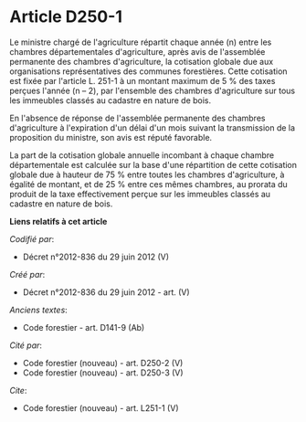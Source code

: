 # Article D250-1

Le ministre chargé de l'agriculture répartit chaque année (n) entre les chambres départementales d'agriculture, après avis de
l'assemblée permanente des chambres d'agriculture, la cotisation globale due aux organisations représentatives des communes
forestières. Cette cotisation est fixée par l'article L. 251-1 à un montant maximum de 5 % des taxes perçues l'année (n – 2),
par l'ensemble des chambres d'agriculture sur tous les immeubles classés au cadastre en nature de bois.

En l'absence de réponse de l'assemblée permanente des chambres d'agriculture à l'expiration d'un délai d'un mois suivant la
transmission de la proposition du ministre, son avis est réputé favorable.

La part de la cotisation globale annuelle incombant à chaque chambre départementale est calculée sur la base d'une
répartition de cette cotisation globale due à hauteur de 75 % entre toutes les chambres d'agriculture, à égalité de montant,
et de 25 % entre ces mêmes chambres, au prorata du produit de la taxe effectivement perçue sur les immeubles classés au
cadastre en nature de bois.

**Liens relatifs à cet article**

_Codifié par_:

  - Décret n°2012-836 du 29 juin 2012 (V)

_Créé par_:

  - Décret n°2012-836 du 29 juin 2012 - art. (V)

_Anciens textes_:

  - Code forestier - art. D141-9 (Ab)

_Cité par_:

  - Code forestier (nouveau) - art. D250-2 (V)
  - Code forestier (nouveau) - art. D250-3 (V)

_Cite_:

  - Code forestier (nouveau) - art. L251-1 (V)
